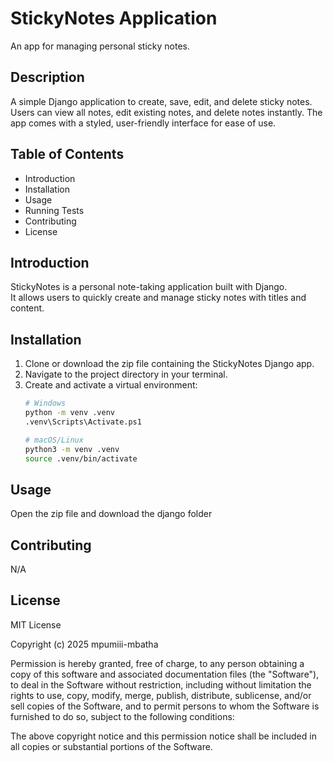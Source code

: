# StickyNotes Application
An app for managing personal sticky notes.

## Description
A simple Django application to create, save, edit, and delete sticky notes.  
Users can view all notes, edit existing notes, and delete notes instantly. The app comes with a styled, user-friendly interface for ease of use.

## Table of Contents
- Introduction
- Installation
- Usage
- Running Tests
- Contributing
- License

## Introduction
StickyNotes is a personal note-taking application built with Django.  
It allows users to quickly create and manage sticky notes with titles and content.  

## Installation
1. Clone or download the zip file containing the StickyNotes Django app.
2. Navigate to the project directory in your terminal.
3. Create and activate a virtual environment:
   ```bash
   # Windows
   python -m venv .venv
   .venv\Scripts\Activate.ps1

   # macOS/Linux
   python3 -m venv .venv
   source .venv/bin/activate
## Usage
Open the zip file and download the django folder

## Contributing
N/A

## License
MIT License

Copyright (c) 2025 mpumiii-mbatha

Permission is hereby granted, free of charge, to any person obtaining a copy
of this software and associated documentation files (the "Software"), to deal
in the Software without restriction, including without limitation the rights
to use, copy, modify, merge, publish, distribute, sublicense, and/or sell
copies of the Software, and to permit persons to whom the Software is
furnished to do so, subject to the following conditions:

The above copyright notice and this permission notice shall be included in all
copies or substantial portions of the Software.
